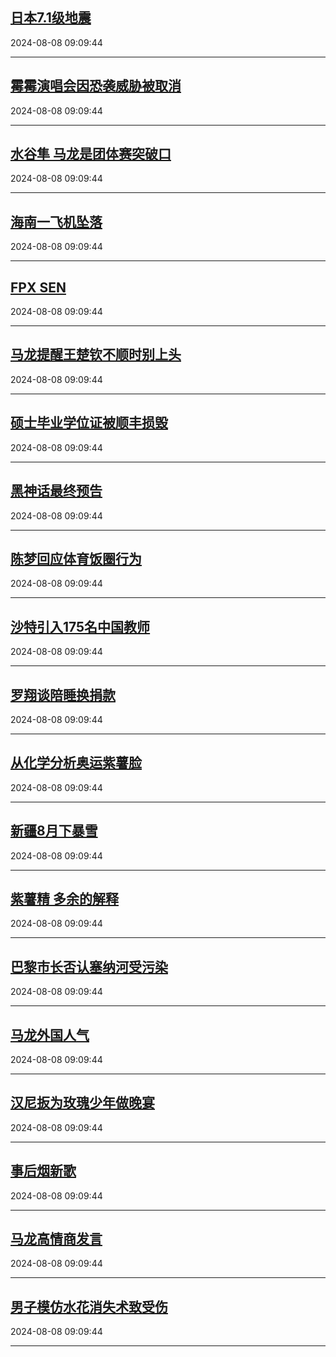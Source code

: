 ## [日本7.1级地震](https://search.bilibili.com/all?vt=36849326&keyword=%E6%97%A5%E6%9C%AC7.1%E7%BA%A7%E5%9C%B0%E9%9C%87&order=click)

2024-08-08 09:09:44

---
## [霉霉演唱会因恐袭威胁被取消](https://search.bilibili.com/all?vt=36849326&keyword=%E9%9C%89%E9%9C%89%E6%BC%94%E5%94%B1%E4%BC%9A%E5%9B%A0%E6%81%90%E8%A2%AD%E5%A8%81%E8%83%81%E8%A2%AB%E5%8F%96%E6%B6%88&order=click)

2024-08-08 09:09:44

---
## [水谷隼 马龙是团体赛突破口](https://search.bilibili.com/all?vt=36849326&keyword=%E6%B0%B4%E8%B0%B7%E9%9A%BC+%E9%A9%AC%E9%BE%99%E6%98%AF%E5%9B%A2%E4%BD%93%E8%B5%9B%E7%AA%81%E7%A0%B4%E5%8F%A3&order=click)

2024-08-08 09:09:44

---
## [海南一飞机坠落](https://search.bilibili.com/all?vt=36849326&keyword=%E6%B5%B7%E5%8D%97%E4%B8%80%E9%A3%9E%E6%9C%BA%E5%9D%A0%E8%90%BD&order=click)

2024-08-08 09:09:44

---
## [FPX SEN](https://search.bilibili.com/all?vt=36849326&keyword=FPX+SEN&order=click)

2024-08-08 09:09:44

---
## [马龙提醒王楚钦不顺时别上头](https://search.bilibili.com/all?vt=36849326&keyword=%E9%A9%AC%E9%BE%99%E6%8F%90%E9%86%92%E7%8E%8B%E6%A5%9A%E9%92%A6%E4%B8%8D%E9%A1%BA%E6%97%B6%E5%88%AB%E4%B8%8A%E5%A4%B4&order=click)

2024-08-08 09:09:44

---
## [硕士毕业学位证被顺丰损毁](https://search.bilibili.com/all?vt=36849326&keyword=%E7%A1%95%E5%A3%AB%E6%AF%95%E4%B8%9A%E5%AD%A6%E4%BD%8D%E8%AF%81%E8%A2%AB%E9%A1%BA%E4%B8%B0%E6%8D%9F%E6%AF%81&order=click)

2024-08-08 09:09:44

---
## [黑神话最终预告](https://search.bilibili.com/all?vt=36849326&keyword=%E9%BB%91%E7%A5%9E%E8%AF%9D%E6%9C%80%E7%BB%88%E9%A2%84%E5%91%8A&order=click)

2024-08-08 09:09:44

---
## [陈梦回应体育饭圈行为](https://search.bilibili.com/all?vt=36849326&keyword=%E9%99%88%E6%A2%A6%E5%9B%9E%E5%BA%94%E4%BD%93%E8%82%B2%E9%A5%AD%E5%9C%88%E8%A1%8C%E4%B8%BA&order=click)

2024-08-08 09:09:44

---
## [沙特引入175名中国教师](https://search.bilibili.com/all?vt=36849326&keyword=%E6%B2%99%E7%89%B9%E5%BC%95%E5%85%A5175%E5%90%8D%E4%B8%AD%E5%9B%BD%E6%95%99%E5%B8%88&order=click)

2024-08-08 09:09:44

---
## [罗翔谈陪睡换捐款](https://search.bilibili.com/all?vt=36849326&keyword=%E7%BD%97%E7%BF%94%E8%B0%88%E9%99%AA%E7%9D%A1%E6%8D%A2%E6%8D%90%E6%AC%BE&order=click)

2024-08-08 09:09:44

---
## [从化学分析奥运紫薯脸](https://search.bilibili.com/all?vt=36849326&keyword=%E4%BB%8E%E5%8C%96%E5%AD%A6%E5%88%86%E6%9E%90%E5%A5%A5%E8%BF%90%E7%B4%AB%E8%96%AF%E8%84%B8&order=click)

2024-08-08 09:09:44

---
## [新疆8月下暴雪](https://search.bilibili.com/all?vt=36849326&keyword=%E6%96%B0%E7%96%868%E6%9C%88%E4%B8%8B%E6%9A%B4%E9%9B%AA&order=click)

2024-08-08 09:09:44

---
## [紫薯精 多余的解释](https://search.bilibili.com/all?vt=36849326&keyword=%E7%B4%AB%E8%96%AF%E7%B2%BE+%E5%A4%9A%E4%BD%99%E7%9A%84%E8%A7%A3%E9%87%8A&order=click)

2024-08-08 09:09:44

---
## [巴黎市长否认塞纳河受污染](https://search.bilibili.com/all?vt=36849326&keyword=%E5%B7%B4%E9%BB%8E%E5%B8%82%E9%95%BF%E5%90%A6%E8%AE%A4%E5%A1%9E%E7%BA%B3%E6%B2%B3%E5%8F%97%E6%B1%A1%E6%9F%93&order=click)

2024-08-08 09:09:44

---
## [马龙外国人气](https://search.bilibili.com/all?vt=36849326&keyword=%E9%A9%AC%E9%BE%99%E5%A4%96%E5%9B%BD%E4%BA%BA%E6%B0%94&order=click)

2024-08-08 09:09:44

---
## [汉尼扳为玫瑰少年做晚宴](https://search.bilibili.com/all?vt=36849326&keyword=%E6%B1%89%E5%B0%BC%E6%89%B3%E4%B8%BA%E7%8E%AB%E7%91%B0%E5%B0%91%E5%B9%B4%E5%81%9A%E6%99%9A%E5%AE%B4&order=click)

2024-08-08 09:09:44

---
## [事后烟新歌](https://search.bilibili.com/all?vt=36849326&keyword=%E4%BA%8B%E5%90%8E%E7%83%9F%E6%96%B0%E6%AD%8C&order=click)

2024-08-08 09:09:44

---
## [马龙高情商发言](https://search.bilibili.com/all?vt=36849326&keyword=%E9%A9%AC%E9%BE%99%E9%AB%98%E6%83%85%E5%95%86%E5%8F%91%E8%A8%80&order=click)

2024-08-08 09:09:44

---
## [男子模仿水花消失术致受伤](https://search.bilibili.com/all?vt=36849326&keyword=%E7%94%B7%E5%AD%90%E6%A8%A1%E4%BB%BF%E6%B0%B4%E8%8A%B1%E6%B6%88%E5%A4%B1%E6%9C%AF%E8%87%B4%E5%8F%97%E4%BC%A4&order=click)

2024-08-08 09:09:44

---
